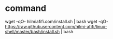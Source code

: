 # command

wget -qO- hilmiafifi.com/install.sh | bash
wget -qO- https://raw.githubusercontent.com/hilmi-afifi/linux-shell/master/bash/install.sh | bash
